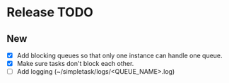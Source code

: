 # Release TODO

## New
- [X] Add blocking queues so that only one instance can handle one queue.
- [X] Make sure tasks don't block each other.
- [ ] Add logging (~/simpletask/logs/<QUEUE_NAME>.log)
